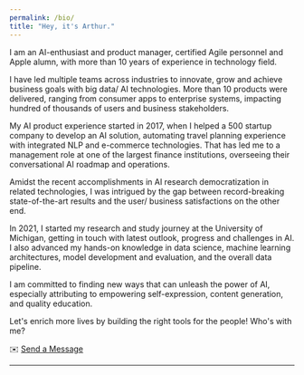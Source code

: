 ```yaml
---
permalink: /bio/
title: "Hey, it's Arthur."
---
```


I am an AI-enthusiast and product manager, certified Agile personnel and Apple alumn, with more than 10 years of experience in technology field.

I have led multiple teams across industries to innovate, grow and achieve business goals with big data/ AI technologies. More than 10 products were delivered, ranging from consumer apps to enterprise systems, impacting hundred of thousands of users and business stakeholders.

My AI product experience started in 2017, when I helped a 500 startup company to develop an AI solution, automating travel planning experience with integrated NLP and e-commerce technologies. That has led me to a management role at one of the largest finance institutions, overseeing their conversational AI roadmap and operations.

Amidst the recent accomplishments in AI research democratization in related technologies, I was intrigued by the gap between record-breaking state-of-the-art results and the user/ business satisfactions on the other end.

In 2021, I started my research and study journey at the University of Michigan, getting in touch with latest outlook, progress and challenges in AI. I also advanced my hands-on knowledge in data science, machine learning architectures, model development and evaluation, and the overall data pipeline.

I am committed to finding new ways that can unleash the power of AI, especially attributing to empowering self-expression, content generation, and quality education.

Let's enrich more lives by building the right tools for the people! Who's with me?

✉️
<a href="mailto:arthur.cho@outlook.com">Send a Message</a>

---

